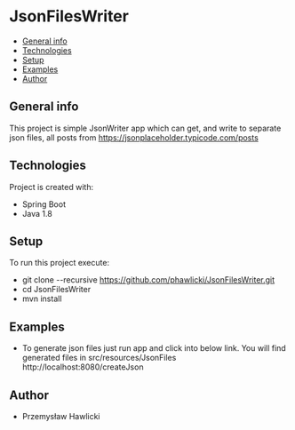 # JsonFilesWriter
* [General info](#general-info)
* [Technologies](#technologies)
* [Setup](#setup)
* [Examples](#setup)
* [Author](#author)


## General info
This project is simple JsonWriter app which can get, and write to separate json files, 
all posts from https://jsonplaceholder.typicode.com/posts
	
## Technologies
Project is created with:
* Spring Boot
* Java 1.8
	
## Setup
To run this project execute:

* git clone --recursive https://github.com/phawlicki/JsonFilesWriter.git
* cd JsonFilesWriter
* mvn install


## Examples
* To generate json files just run app and click into below link. You will find generated files in src/resources/JsonFiles
http://localhost:8080/createJson

## Author
* Przemysław Hawlicki
